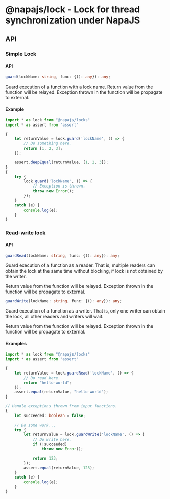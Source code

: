 # @napajs/lock - Lock for thread synchronization under NapaJS


## API
### Simple Lock
#### API
```ts
guard(lockName: string, func: {(): any}): any;
```
Guard execution of a function with a lock name. Return value from the function will be relayed.
Exception thrown in the function will be propagate to external.

#### Example
```ts
import * as lock from "@napajs/locks"
import * as assert from "assert"

{
    let returnValue = lock.guard('lockName', () => {
        // Do something here.
        return [1, 2, 3];
    });

    assert.deepEqual(returnValue, [1, 2, 3]);
}
{
    try {
        lock.guard('lockName', () => {
            // Exception is thrown.
            throw new Error();
        });
    }
    catch (e) {
        console.log(e);
    }
}

```
### Read-write lock
#### API
```ts
guardRead(lockName: string, func: {(): any}): any;
```
Guard execution of a function as a reader. That is, multiple readers can obtain the lock at the same time without blocking, if lock is not obtained by the writer. 

Return value from the function will be relayed. Exception thrown in the function will be propagate to external.

```ts
guardWrite(lockName: string, func: {(): any}): any;
```
Guard execution of a function as a writer. That is, only one writer can obtain the lock, all other readers and writers will wait. 

Return value from the function will be relayed. Exception thrown in the function will be propagate to external.

#### Examples

```ts
import * as lock from "@napajs/locks"
import * as assert from "assert"

{
    let returnValue = lock.guardRead('lockName', () => {
        // Do read here.
        return "hello-world";
    });
    assert.equal(returnValue, "hello-world");
}

// Handle exceptions thrown from input functions.
{
    let succeeded: boolean = false;
    
    // Do some work...
    try {
        let returnValue = lock.guardWrite('lockName', () => {
            // Do write here.
            if (!succeeded)
                throw new Error();

            return 123;
        });
        assert.equal(returnValue, 123);
    }
    catch (e) {
        console.log(e);
    }
}
```


